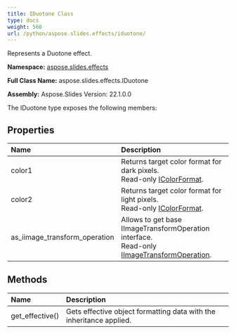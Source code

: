 ```yaml
---
title: IDuotone Class
type: docs
weight: 560
url: /python/aspose.slides.effects/iduotone/
---
```


Represents a Duotone effect.

**Namespace:** [aspose.slides.effects](/python/aspose.slides.effects/)

**Full Class Name:** aspose.slides.effects.IDuotone

**Assembly:**  Aspose.Slides Version: 22.1.0.0

The IDuotone type exposes the following members:
## **Properties**
|**Name**|**Description**|
| :- | :- |
|color1|Returns target color format for dark pixels.<br/>            Read-only [IColorFormat](/python/aspose.slides/icolorformat/).|
|color2|Returns target color format for light pixels.<br/>            Read-only [IColorFormat](/python/aspose.slides/icolorformat/).|
|as_iimage_transform_operation|Allows to get base IImageTransformOperation interface.<br/>            Read-only [IImageTransformOperation](/python/aspose.slides.effects/iimagetransformoperation/).|
## **Methods**
|**Name**|**Description**|
| :- | :- |
|get_effective()|Gets effective object formatting data with the inheritance applied.|
